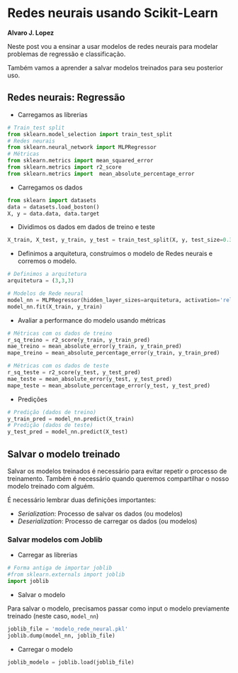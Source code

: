 # Redes neurais usando Scikit-Learn

**Alvaro J. Lopez**

Neste post vou a ensinar a usar modelos de redes neurais para modelar problemas
de regressão e classificação. 

Também vamos a aprender a salvar modelos treinados para seu posterior uso.

## Redes neurais: Regressão

* Carregamos as librerias

```python
# Train_test split
from sklearn.model_selection import train_test_split
# Redes neurais
from sklearn.neural_network import MLPRegressor
# Métricas
from sklearn.metrics import mean_squared_error
from sklearn.metrics import r2_score
from sklearn.metrics import  mean_absolute_percentage_error
```

* Carregamos os dados

```python
from sklearn import datasets
data = datasets.load_boston()
X, y = data.data, data.target
```

* Dividimos os dados em dados de treino e teste

```python
X_train, X_test, y_train, y_test = train_test_split(X, y, test_size=0.3, random_state=101)
```

* Definimos a arquitetura, construimos o modelo de Redes neurais e corremos o modelo.

```python
# Definimos a arquitetura
arquitetura = (3,3,3)

# Modelos de Rede neural 
model_nn = MLPRegressor(hidden_layer_sizes=arquitetura, activation='relu', solver='adam', max_iter=500)
model_nn.fit(X_train, y_train)
```

* Avaliar a performance do modelo usando métricas 

```python
# Métricas com os dados de treino
r_sq_treino = r2_score(y_train, y_train_pred)
mae_treino = mean_absolute_error(y_train, y_train_pred)
mape_treino = mean_absolute_percentage_error(y_train, y_train_pred)

# Métricas com os dados de teste
r_sq_teste = r2_score(y_test, y_test_pred)
mae_teste = mean_absolute_error(y_test, y_test_pred)
mape_teste = mean_absolute_percentage_error(y_test, y_test_pred)
```

* Predições 

```python
# Predição (dados de treino)
y_train_pred = model_nn.predict(X_train)
# Predição (dados de teste)
y_test_pred = model_nn.predict(X_test)
```


## Salvar o modelo treinado

Salvar os modelos treinados é necessário para evitar repetir o processo 
de treinamento. 
Também é necessário quando queremos compartilhar o nosso modelo treinado com alguém.

É necessário lembrar duas definições importantes:

* _Serialization_: Processo de salvar os dados (ou modelos)
* _Deserialization_: Processo de carregar os dados (ou modelos)



### Salvar modelos com Joblib

* Carregar as librerias

```python
# Forma antiga de importar joblib
#from sklearn.externals import joblib  
import joblib
```

* Salvar o modelo

Para salvar o modelo, precisamos passar como input o modelo
previamente treinado (neste caso, ```model_nn```)

```python
joblib_file = 'modelo_rede_neural.pkl'
joblib.dump(model_nn, joblib_file)

```

* Carregar o modelo

```python
joblib_modelo = joblib.load(joblib_file)
```

